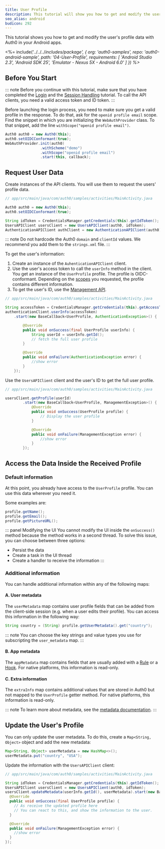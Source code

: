 ```yaml
---
title: User Profile
description: This tutorial will show you how to get and modify the user's profile data.
seo_alias: android
budicon: 292
---
```


This tutorial shows you how to get and modify the user's profile data with Auth0 in your Android apps.

<%= include('../../../_includes/_package', {
  org: 'auth0-samples',
  repo: 'auth0-android-sample',
  path: '04-User-Profile',
  requirements: [
    'Android Studio 2.3',
    'Android SDK 25',
    'Emulator - Nexus 5X - Android 6.0'
  ]
}) %>__

## Before You Start

::: note
Before you continue with this tutorial, make sure that you have completed the [Login](/quickstart/native/android/00-login) and the [Session Handling](/quickstart/native/android/03-session-handling) tutorial. To call the API clients, you need a valid access token and ID token.
:::

Before launching the login process, you need to make sure you get a valid profile in the response. To do that, ask for the `openid profile email` scope. Find the snippet in which you are initializing the `WebAuthProvider` class. To that snippet, add the line `withScope("openid profile email")`.

```java
Auth0 auth0 = new Auth0(this);
auth0.setOIDCConformant(true);
WebAuthProvider.init(auth0)
                .withScheme("demo")
                .withScope("openid profile email")
                .start(this, callback);
```

## Request User Data

Create instances of the API clients. You will use them to request the users' profile data.

```java
// app/src/main/java/com/auth0/samples/activities/MainActivity.java

Auth0 auth0 = new Auth0(this);
auth0.setOIDCConformant(true);

String idToken = CredentialsManager.getCredentials(this).getIdToken();
UsersAPIClient usersClient = new UsersAPIClient(auth0, idToken);
AuthenticationAPIClient authClient = new AuthenticationAPIClient(auth0);
```

::: note
Do not hardcode the Auth0 `domain` and `clientId` values. We recommend you add them to the `strings.xml` file.
:::

To get the user's information:

1. Create an instance of the `AuhenticationAPIClient` client.
2. Use the user's access token to call the `userInfo` method in the client. 
You get an instance of the `UserProfile` profile. The profile is OIDC-conformant. Depending on the [scopes](https://auth0.com/docs/scopes/current) you requested, the profile contains different information.
3. To get the user's ID, use the [Management API](https://auth0.com/docs/api/management/v2#!/Users).

```java
// app/src/main/java/com/auth0/samples/activities/MainActivity.java

String accessToken = CredentialsManager.getCredentials(this).getAccessToken();
authenticationClient.userInfo(accessToken)
    .start(new BaseCallback<UserProfile, AuthenticationException>() {

        @Override
        public void onSuccess(final UserProfile userInfo) {
            String userId = userInfo.getId();
            // fetch the full user profile
        }

        @Override
        public void onFailure(AuthenticationException error) {
            //show error
        }
    });
```

Use the `UsersAPIClient` client and the user's ID to get the full user profile.

```java
// app/src/main/java/com/auth0/samples/activities/MainActivity.java

usersClient.getProfile(userId)
        .start(new BaseCallback<UserProfile, ManagementException>() {
            @Override
            public void onSuccess(UserProfile profile) {
                // Display the user profile
            }

            @Override
            public void onFailure(ManagementException error) {
                //show error
            }
        });
```

## Access the Data Inside the Received Profile

### Default information

At this point, you already have access to the `UserProfile` profile.
You can use this data wherever you need it.

Some examples are:

```java
profile.getName();
profile.getEmail();
profile.getPictureURL();
```

::: panel Modifying the UI
You cannot modify the UI inside the `onSuccess()` method because the method works in a second thread. To solve this issue, you can choose between three options:
* Persist the data
* Create a task in the UI thread
* Create a handler to receive the information
:::

### Additional information

You can handle additional information within any of the following maps:

#### A. User metadata

The `userMetadata` map contains user profile fields that can be added from the client-side session (e.g. when a user edits their profile). You can access this information in the following way:

```java
String country = (String) profile.getUserMetadata().get("country");
```

::: note
You can choose the key strings and value types you use for subscripting the `user_metadata` map.
:::

#### B. App metadata

The `appMetadata` map contains fields that are usually added with a [Rule](/rule) or a [Hook](/hooks). For native platforms, this information is read-only.

#### C. Extra information

The `extraInfo` map contains additional values that are stored in Auth0 but not mapped to the `UserProfile` getter method. For native platforms, this information is read-only.

::: note
To learn more about metadata, see the [metadata documentation](/metadata).
:::

## Update the User's Profile

You can only update the user metadata. To do this, create a `Map<String, Object>` object and add the new metadata:

```java
Map<String, Object> userMetadata = new HashMap<>();
userMetadata.put("country", "USA");
```

Update the information with the `UsersAPIClient` client:

```java
// app/src/main/java/com/auth0/samples/activities/MainActivity.java

String idToken = CredentialsManager.getCredentials(this).getIdToken();
UsersAPIClient usersClient = new UsersAPIClient(auth0, idToken);
usersClient.updateMetadata(userInfo.getId(), userMetadata).start(new BaseCallback<UserProfile, ManagementException>() {
  @Override
  public void onSuccess(final UserProfile profile) {
    // As receive the updated profile here
    // You can react to this, and show the information to the user.
  }

  @Override
  public void onFailure(ManagementException error) {
    //show error
  }
});
```

